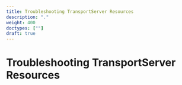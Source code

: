 ```yaml
---
title: Troubleshooting TransportServer Resources
description: "."
weight: 400
doctypes: [""]
draft: true
---
```


# Troubleshooting TransportServer Resources
